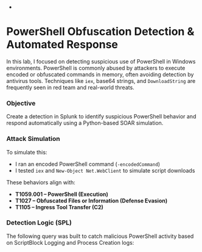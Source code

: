 
-

#  PowerShell Obfuscation Detection & Automated Response

In this lab, I focused on detecting suspicious use of PowerShell in Windows environments. PowerShell is commonly abused by attackers to execute encoded or obfuscated commands in memory, often avoiding detection by antivirus tools. Techniques like `iex`, base64 strings, and `DownloadString` are frequently seen in red team and real-world threats.

###  Objective

Create a detection in Splunk to identify suspicious PowerShell behavior and respond automatically using a Python-based SOAR simulation.

###  Attack Simulation

To simulate this:
- I ran an encoded PowerShell command (`-encodedCommand`)
- I tested `iex` and `New-Object Net.WebClient` to simulate script downloads

These behaviors align with:
- **T1059.001 – PowerShell (Execution)**
- **T1027 – Obfuscated Files or Information (Defense Evasion)**
- **T1105 – Ingress Tool Transfer (C2)**

### Detection Logic (SPL)

The following query was built to catch malicious PowerShell activity based on ScriptBlock Logging and Process Creation logs:



